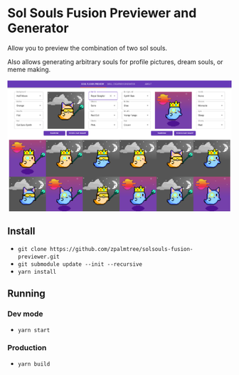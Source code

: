 # Sol Souls Fusion Previewer and Generator

Allow you to preview the combination of two sol souls.

Also allows generating arbitrary souls for profile pictures, dream souls, or meme making.

![Website Screenshot](./screenshot.png?raw=true')

## Install
* `git clone https://github.com/zpalmtree/solsouls-fusion-previewer.git`
* `git submodule update --init --recursive`
* `yarn install`

## Running

### Dev mode
* `yarn start`

### Production
* `yarn build`
